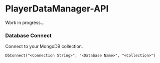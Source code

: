 # PlayerDataManager-API
Work in progress...


### Database Connect

Connect to your MongoDB collection.

    DbConnect("<Connection String>", "<Database Name>", "<Collection>")
